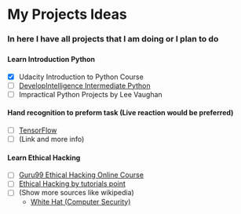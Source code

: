 # My Projects Ideas
### In here I have all projects that I am doing or I plan to do
###
####  Learn Introduction Python
  - [x] Udacity Introduction to Python Course
  - [ ] [DevelopIntelligence Intermediate Python](https://www.developintelligence.com/catalog/devops/python/intermediate-python)
  - [ ] Impractical Python Projects by Lee Vaughan

#### Hand recognition to preform task (Live reaction would be preferred)
  - [ ] [TensorFlow](https://www.tensorflow.org)
  - [ ] (Link and more info)

#### Learn Ethical Hacking
  - [ ] [Guru99 Ethical Hacking Online Course](https://www.guru99.com/ethical-hacking-tutorials.html)
  - [ ] [Ethical Hacking by tutorials point](https://www.tutorialspoint.com/ethical_hacking/)
  - [ ] (Show more sources like wikipedia)
      * [White Hat (Computer Security)](https://en.wikipedia.org/wiki/White_hat_(computer_security))

####
